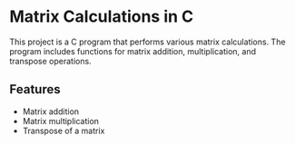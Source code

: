 # Matrix Calculations in C

This project is a C program that performs various matrix calculations. The program includes functions for matrix addition, multiplication, and transpose operations.

## Features
- Matrix addition
- Matrix multiplication
- Transpose of a matrix

